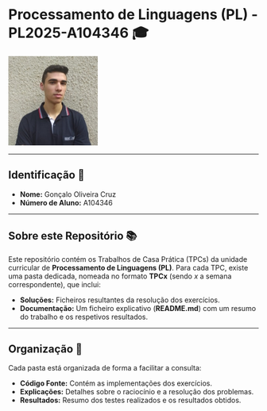 # Processamento de Linguagens (PL) - PL2025-A104346 🎓

![Foto de Perfil](Photo.jpeg)

---

## Identificação 👤

- **Nome:** Gonçalo Oliveira Cruz  
- **Número de Aluno:** A104346

---

## Sobre este Repositório 📚

Este repositório contém os Trabalhos de Casa Prática (TPCs) da unidade curricular de **Processamento de Linguagens (PL)**. Para cada TPC, existe uma pasta dedicada, nomeada no formato **TPCx** (sendo *x* a semana correspondente), que inclui:

- **Soluções:** Ficheiros resultantes da resolução dos exercícios.  
- **Documentação:** Um ficheiro explicativo (**README.md**) com um resumo do trabalho e os respetivos resultados.

---

## Organização 📂

Cada pasta está organizada de forma a facilitar a consulta:

- **Código Fonte:** Contém as implementações dos exercícios.  
- **Explicações:** Detalhes sobre o raciocínio e a resolução dos problemas.  
- **Resultados:** Resumo dos testes realizados e os resultados obtidos.